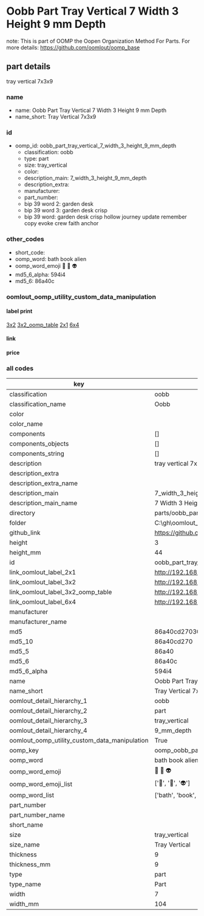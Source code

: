 # Oobb Part Tray Vertical 7 Width 3 Height 9 mm Depth  

note: This is part of OOMP the Oopen Organization Method For Parts. For more details: https://github.com/oomlout/oomp_base

##  part details
  



tray vertical 7x3x9



### name
* name: Oobb Part Tray Vertical 7 Width 3 Height 9 mm Depth
* name_short: Tray Vertical 7x3x9 
### id
* oomp_id: oobb_part_tray_vertical_7_width_3_height_9_mm_depth
  * classification: oobb
  * type: part
  * size: tray_vertical
  * color: 
  * description_main: 7_width_3_height_9_mm_depth
  * description_extra: 
  * manufacturer: 
  * part_number: 
  * bip 39 word 2: garden desk
  * bip 39 word 3: garden desk crisp
  * bip 39 word: garden desk crisp hollow journey update remember copy evoke crew faith anchor

### other_codes
* short_code: 
* oomp_word: bath book alien
* oomp_word_emoji :bath: :book: :alien:
* md5_6_alpha: 594i4
* md5_6: 86a40c






### oomlout_oomp_utility_custom_data_manipulation
#### label print
[3x2](http://192.168.1.245:1112/?label=oomp%20594i4)
[3x2_oomp_table](http://192.168.1.108:1112/?label=oomp%20594i4)
[2x1](http://192.168.1.242:1112/?label=oomp%20594i4)
[6x4](http://192.168.1.55:1112/?label=oomp%20594i4)    

#### link

                              

#### price







### all codes 
| key | value |  
| --- | --- |  
| classification | oobb |  
| classification_name | Oobb |  
| color |  |  
| color_name |  |  
| components | [] |  
| components_objects | [] |  
| components_string | [] |  
| description | tray vertical 7x3x9 |  
| description_extra |  |  
| description_extra_name |  |  
| description_main | 7_width_3_height_9_mm_depth |  
| description_main_name | 7 Width 3 Height 9 mm Depth |  
| directory | parts/oobb_part_tray_vertical_7_width_3_height_9_mm_depth |  
| folder | C:\gh\oomlout_oobb_version_4_generated_parts\parts\oobb_part_tray_vertical_7_width_3_height_9_mm_depth |  
| github_link | https://github.com/oomlout/oomlout_oomp_part_src/tree/main/parts/oobb_part_tray_vertical_7_width_3_height_9_mm_depth |  
| height | 3 |  
| height_mm | 44 |  
| id | oobb_part_tray_vertical_7_width_3_height_9_mm_depth |  
| link_oomlout_label_2x1 | http://192.168.1.242:1112/?label=oomp%20594i4 |  
| link_oomlout_label_3x2 | http://192.168.1.245:1112/?label=oomp%20594i4 |  
| link_oomlout_label_3x2_oomp_table | http://192.168.1.108:1112/?label=oomp%20594i4 |  
| link_oomlout_label_6x4 | http://192.168.1.55:1112/?label=oomp%20594i4 |  
| manufacturer |  |  
| manufacturer_name |  |  
| md5 | 86a40cd2703016b7ba3c36ce674efafd |  
| md5_10 | 86a40cd270 |  
| md5_5 | 86a40 |  
| md5_6 | 86a40c |  
| md5_6_alpha | 594i4 |  
| name | Oobb Part Tray Vertical 7 Width 3 Height 9 mm Depth |  
| name_short | Tray Vertical 7x3x9  |  
| oomlout_detail_hierarchy_1 | oobb |  
| oomlout_detail_hierarchy_2 | part |  
| oomlout_detail_hierarchy_3 | tray_vertical |  
| oomlout_detail_hierarchy_4 | 9_mm_depth |  
| oomlout_oomp_utility_custom_data_manipulation | True |  
| oomp_key | oomp_oobb_part_tray_vertical_7_width_3_height_9_mm_depth |  
| oomp_word | bath book alien |  
| oomp_word_emoji | :bath: :book: :alien: |  
| oomp_word_emoji_list | [':bath:', ':book:', ':alien:'] |  
| oomp_word_list | ['bath', 'book', 'alien'] |  
| part_number |  |  
| part_number_name |  |  
| short_name |  |  
| size | tray_vertical |  
| size_name | Tray Vertical |  
| thickness | 9 |  
| thickness_mm | 9 |  
| type | part |  
| type_name | Part |  
| width | 7 |  
| width_mm | 104 |  
